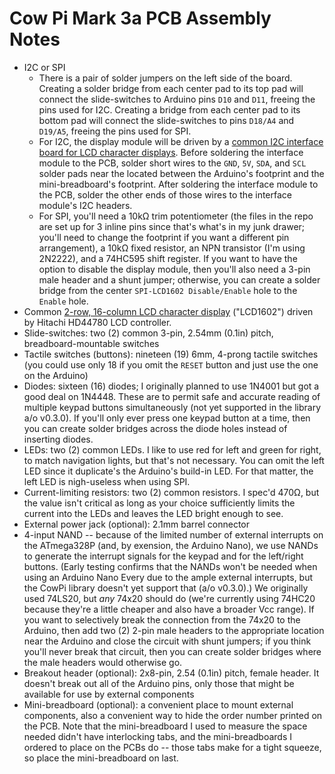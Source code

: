 # Cow Pi Mark 3a PCB Assembly Notes

- I2C or SPI
  - There is a pair of solder jumpers on the left side of the board. Creating a
    solder bridge from each center pad to its top pad will connect the
    slide-switches to Arduino pins `D10` and `D11`, freeing the pins used for
    I2C. Creating a bridge from each center pad to its bottom pad will connect
    the slide-switches to pins `D18/A4` and `D19/A5`, freeing the pins used
    for SPI.
  - For I2C, the display module will be driven by a [common I2C interface board
    for LCD character displays](https://www.google.com/search?q=i2c+adapter+for+lcd+1602).
    Before soldering the interface module to the PCB, solder short wires to the
    `GND`, `5V`, `SDA`, and `SCL` solder pads near the located between the
    Arduino's footprint and the mini-breadboard's footprint. After soldering the
    interface module to the PCB, solder the other ends of those wires to the
    interface module's I2C headers.
  - For SPI, you'll need a 10kΩ trim potentiometer (the files in the repo are
    set up for 3 inline pins since that's what's in my junk drawer; you'll
    need to change the footprint if you want a different pin arrangement), a
    10kΩ fixed resistor, an NPN transistor (I'm using 2N2222), and a 74HC595
    shift register. If you want to have the option to disable the display
    module, then you'll also need a 3-pin male header and a shunt jumper;
    otherwise, you can create a solder bridge from the center `SPI-LCD1602
    Disable/Enable` hole to the `Enable` hole.
- Common [2-row, 16-column LCD character display](https://www.google.com/search?q=lcd+1602+display+module)
  ("LCD1602") driven by Hitachi HD44780 LCD controller.
- Slide-switches: two (2) common 3-pin, 2.54mm (0.1in) pitch, breadboard-mountable
  switches
- Tactile switches (buttons): nineteen (19) 6mm, 4-prong tactile switches
  (you could use only 18 if you omit the `RESET` button and just use the one
  on the Arduino)
- Diodes: sixteen (16) diodes; I originally planned to use 1N4001 but got a good
  deal on 1N4448. These are to permit safe and accurate reading of multiple
  keypad buttons simultaneously (not yet supported in the library a/o v0.3.0).
  If you'll only ever press one keypad button at a time, then you can create
  solder bridges across the diode holes instead of inserting diodes.
- LEDs: two (2) common LEDs. I like to use red for left and green for right, to
  match navigation lights, but that's not necessary. You can omit the left LED
  since it duplicate's the Arduino's build-in LED. For that matter, the left
  LED is nigh-useless when using SPI.
- Current-limiting resistors: two (2) common resistors. I spec'd 470Ω, but
  the value isn't critical as long as your choice sufficiently limits the current
  into the LEDs and leaves the LED bright enough to see.
- External power jack (optional): 2.1mm barrel connector
- 4-input NAND -- because of the limited number of external interrupts on the
  ATmega328P (and, by exension, the Arduino Nano), we use NANDs to generate
  the interrupt signals for the keypad and for the left/right buttons. (Early
  testing confirms that the NANDs won't be needed when using an Arduino Nano
  Every due to the ample external interrupts, but the CowPi library doesn't yet
  support that (a/o v0.3.0).) We originally used 74LS20, but *any* 74x20 should
  do (we're currently using 74HC20 because they're a little cheaper and also
  have a broader Vcc range). If you want to selectively break the connection
  from the 74x20 to the Arduino, then add two (2) 2-pin male headers to the
  appropriate location near the Arduino and close the circuit with shunt jumpers;
  if you think you'll never break that circuit, then you can create solder
  bridges where the male headers would otherwise go.
- Breakout header (optional): 2x8-pin, 2.54 (0.1in) pitch, female header. It
  doesn't break out all of the Arduino pins, only those that might be available
  for use by external components
- Mini-breadboard (optional): a convenient place to mount external components,
  also a convenient way to hide the order number printed on the PCB. Note that
  the mini-breadboard I used to measure the space needed didn't have interlocking
  tabs, and the mini-breadboards I ordered to place on the PCBs do -- those tabs
  make for a tight squeeze, so place the mini-breadboard on last.
